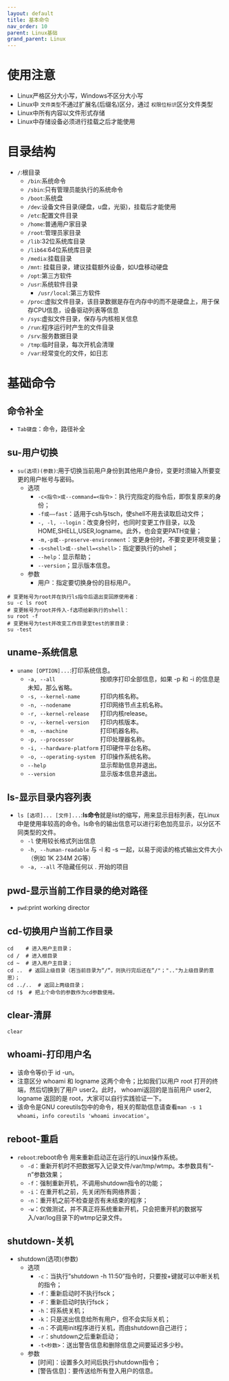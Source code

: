 ```yaml
---
layout: default
title: 基本命令
nav_order: 10
parent: Linux基础
grand_parent: Linux
---
```


# 使用注意

- Linux严格区分大小写，Windows不区分大小写
- Linux中 `文件类型`不通过扩展名(后缀名)区分，通过 `权限位标识`区分文件类型
- Linux中所有内容以文件形式存储
- Linux中存储设备必须进行挂载之后才能使用

# 目录结构

- `/`:根目录
    - `/bin`:系统命令
    - `/sbin`:只有管理员能执行的系统命令
    - `/boot`:系统盘
    - `/dev`:设备文件目录(硬盘，u盘，光驱)，挂载后才能使用
    - `/etc`:配置文件目录
    - `/home`:普通用户家目录
    - `/root`:管理员家目录
    - `/lib`:32位系统库目录
    - `/lib64`:64位系统库目录
    - `/media`:挂载目录
    - `/mnt`: 挂载目录，建议挂载额外设备，如U盘移动硬盘
    - `/opt`:第三方软件
    - `/usr`:系统软件目录
        - `/usr/local`:第三方软件
    - `/proc`:虚拟文件目录，该目录数据是存在内存中的而不是硬盘上，用于保存CPU信息，设备驱动列表等信息
    - `/sys`:虚拟文件目录，保存与内核相关信息
    - `/run`:程序运行时产生的文件目录
    - `/srv`:服务数据目录
    - `/tmp`:临时目录，每次开机会清理
    - `/var`:经常变化的文件，如日志

# 基础命令

## 命令补全

- `Tab键盘`：命令，路径补全

## su-用户切换

- `su(选项)(参数)`:用于切换当前用户身份到其他用户身份，变更时须输入所要变更的用户帐号与密码。
    - 选项
        - `-c<指令>或--command=<指令>`：执行完指定的指令后，即恢复原来的身份；
        - `-f或——fast`：适用于csh与tsch，使shell不用去读取启动文件；
        - `-, -l, --login`：改变身份时，也同时变更工作目录，以及HOME,SHELL,USER,logname。此外，也会变更PATH变量；
        - `-m,-p或--preserve-environment`：变更身份时，不要变更环境变量；
        - `-s<shell>或--shell=<shell>`：指定要执行的shell；
        - `--help`：显示帮助；
        - `--version`；显示版本信息。
    - 参数
        - 用户：指定要切换身份的目标用户。

```shell
# 变更帐号为root并在执行ls指令后退出变回原使用者：
su -c ls root
# 变更帐号为root并传入-f选项给新执行的shell：
su root -f
# 变更帐号为test并改变工作目录至test的家目录：
su -test
```

## uname-系统信息

- `uname [OPTION]...`:打印系统信息。
    - `-a, --all              `    按顺序打印全部信息，如果 -p 和 -i 的信息是未知，那么省略。
    - `-s, --kernel-name      `    打印内核名称。
    - `-n, --nodename         `    打印网络节点主机名称。
    - `-r, --kernel-release   `    打印内核release。
    - `-v, --kernel-version   `    打印内核版本。
    - `-m, --machine          `    打印机器名称。
    - `-p, --processor        `    打印处理器名称。
    - `-i, --hardware-platform`    打印硬件平台名称。
    - `-o, --operating-system `    打印操作系统名称。
    - `--help                 `    显示帮助信息并退出。
    - `--version              `    显示版本信息并退出。

## ls-显示目录内容列表

- `ls [选项]... [文件]...`:**ls命令**就是list的缩写，用来显示目标列表，在Linux中是使用率较高的命令。ls命令的输出信息可以进行彩色加亮显示，以分区不同类型的文件。
    - `-l`                      使用较长格式列出信息
    - `-h, --human-readable`    与 -l 和 -s 一起，以易于阅读的格式输出文件大小（例如 1K 234M 2G等）
    - `-a, --all`               不隐藏任何以 . 开始的项目

## pwd-显示当前工作目录的绝对路径

- `pwd`:print working director

## cd-切换用户当前工作目录

```shell
cd    # 进入用户主目录；
cd /  # 进入根目录
cd ~  # 进入用户主目录；
cd ..  # 返回上级目录（若当前目录为“/“，则执行完后还在“/"；".."为上级目录的意思）；
cd ../..  # 返回上两级目录；
cd !$  # 把上个命令的参数作为cd参数使用。
```

## clear-清屏

```shell
clear
```

## whoami-打印用户名

- 该命令等价于 id -un。
- 注意区分 whoami 和 logname 这两个命令；比如我们以用户 root 打开的终端，然后切换到了用户 user2。此时， whoami返回的是当前用户
  user2, logname 返回的是 root，大家可以自行实践验证一下。
- 该命令是GNU coreutils包中的命令，相关的帮助信息请查看`man -s 1 whoami`，`info coreutils 'whoami invocation'`。

## reboot-重启

- `reboot`:reboot命令 用来重新启动正在运行的Linux操作系统。
    - `-d`：重新开机时不把数据写入记录文件/var/tmp/wtmp。本参数具有“-n”参数效果；
    - `-f`：强制重新开机，不调用shutdown指令的功能；
    - `-i`：在重开机之前，先关闭所有网络界面；
    - `-n`：重开机之前不检查是否有未结束的程序；
    - `-w`：仅做测试，并不真正将系统重新开机，只会把重开机的数据写入/var/log目录下的wtmp记录文件。

## shutdown-关机

- shutdown(选项)(参数)
    - 选项
        - `-c`：当执行“shutdown -h 11:50”指令时，只要按+键就可以中断关机的指令；
        - `-f`：重新启动时不执行fsck；
        - `-F`：重新启动时执行fsck；
        - `-h`：将系统关机；
        - `-k`：只是送出信息给所有用户，但不会实际关机；
        - `-n`：不调用init程序进行关机，而由shutdown自己进行；
        - `-r`：shutdown之后重新启动；
        - `-t<秒数>`：送出警告信息和删除信息之间要延迟多少秒。
    - 参数
        - [时间]：设置多久时间后执行shutdown指令；
        - [警告信息]：要传送给所有登入用户的信息。

